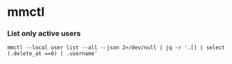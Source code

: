 # mmctl

### List only active users
```
mmctl --local user list --all --json 2>/dev/null | jq -r '.[] | select (.delete_at ==0) | .username'
```
